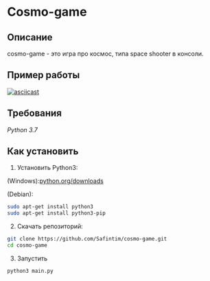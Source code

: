 # Cosmo-game

## Описание

cosmo-game - это игра про космос, типа space shooter в консоли.

## Пример работы

[![asciicast](https://asciinema.org/a/FuIsWV1xoNtcTjcnLPfu0LFPl.svg)](https://asciinema.org/a/FuIsWV1xoNtcTjcnLPfu0LFPl)

## Требования

*Python 3.7*

## Как установить

1. Установить Python3:

(Windows):[python.org/downloads](https://www.python.org/downloads/windows/)

(Debian):

```sh
sudo apt-get install python3
sudo apt-get install python3-pip
```

2. Скачать репозиторий:

```sh
git clone https://github.com/Safintim/cosmo-game.git
cd cosmo-game
```

3. Запустить
```sh
python3 main.py
```
